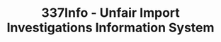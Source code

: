 ---
layout: default
bigquery: https://console.cloud.google.com/bigquery?p=patents-public-data&d=usitc_investigations&page=dataset&project=sheets-management-319211
citation: US International Trade Commission 337Info Unfair Import Investigations Information
  System
contributors: US International Trade Comission
cost: None
description: US International Trade Commission 337Info Unfair Import Investigations
  Information System contains data on investigations done under Section 337. Section
  337 declares the infringement of certain statutory intellectual property rights
  and other forms of unfair competition in import trade to be unlawful practices.
  Most Section 337 investigations involve allegations of patent or registered trademark
  infringement.
documentation: FAQ and tutorial available on the site
last_edit: 04/06/2022, 19:03:01
location: https://pubapps2.usitc.gov/337external/
maintained_by: US International Trade Comission
schema_fields:
- docketNo
- copyrightNumbers
- htsNumbers
- actualStartDateEvidHear
- dateOfPublicationFrNotice
- invUnfairAct
- teoIdDueDate
- finalDetViolation
- teoReliefGranted
- dateComplaintFiled
- finalIdOnViolationIssue
- teoProceedingInvolved
- investigationNo
- finalDetNoViolation
- dateCreated
- scheduledEndDateEvidHear
- currentActiveALJ
- markmanHearing
- publication_number
- complainant
- issueDateOtherNonFinal
- ouiiAttorney
- lastUpdated
- patentNumbers
- ouiiParticipation
- endDateMarkmanHearing
- gcAttorney
- investigationTermDate
- scheduledStartDateEvidHear
- respondent
- internalRemand
- id
- targetDate
- finalIdOnViolationDue
- startDateMarkmanHearing
- cafcAppeals
- patentNumber
- title
- actualEndDateEvidHear
- currentStatus
- aljAssigned
- teoIdIssueDate
- trademarkNumbers
- investigationType
shortname: unfair_import_investigations
tags:
- import
- legal
- trade
timeframe: 2008-2021 (prior to 2008 downloadable as a JSON file)
title: 337Info - Unfair Import Investigations Information System
uuid: 2721f5ec-e599-4890-9265-9706719fc71e
---